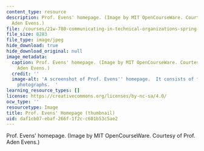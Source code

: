 ```yaml
---
content_type: resource
description: Prof. Evens' homepage. (Image by MIT OpenCourseWare. Courtesy of Prof.
  Aden Evens.)
file: /courses/21w-780-communicating-in-technical-organizations-spring-2005/daf1cb07ebaf266f1f2cc601b53c5ae2_21w-780s05-th.jpg
file_size: 8283
file_type: image/jpeg
hide_download: true
hide_download_original: null
image_metadata:
  caption: Prof. Evens' homepage. (Image by MIT OpenCourseWare. Courtesy of Prof.
    Aden Evens.)
  credit: ''
  image-alt: 'A screenshot of Prof. Evens'' homepage.  It consists of four individual
    photographs.  '
learning_resource_types: []
license: https://creativecommons.org/licenses/by-nc-sa/4.0/
ocw_type: ''
resourcetype: Image
title: Prof. Evens' Homepage (thumbnail)
uid: daf1cb07-ebaf-266f-1f2c-c601b53c5ae2
---
```

Prof. Evens' homepage. (Image by MIT OpenCourseWare. Courtesy of Prof. Aden Evens.)
